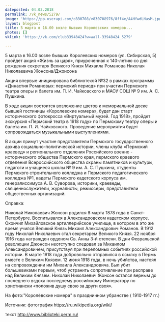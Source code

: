 ```yaml
---
dateposted: 04.03.2018
permalink: /vk_news/5279/
image: 'https://pp.userapi.com/c830708/v830708976/8ff4e/A4HfwdLNasM.jpg'
layout: blogpost
title: 5 марта в 16.00 возле бывших Королевских номеров...
photos: []
vklink: 'https://vk.com/club33948424?w=wall-33948424_5279'

---
```

5 марта в 16.00 возле бывших Королевских номеров (ул. Сибирская, 5) пройдет акция «Жизнь за царя», приуроченная к 140-летию со дня рождения секретаря Великого Князя Михаила Романова Николая Николаевича Жонсона/Джонсона 
 
 
 
Акция впервые инициирована библиотекой №32 в рамках программы «Династия Романовых: пермский период» при участии Пермского театра оперы и балета им. П. И. Чайковского и МАОУ СОШ № 9 им. А. С. Пушкина. 
 
 
 
В ходе акции состоится возложение цветов к мемориальной доске бывшей гостиницы «Королевские номера», будет дан старт исторического фотокросса «Виртуальный музей. Год 1918», пройдет экскурсия «Пермский театр в 1918 году» по Пермскому театру оперы и балета им. П. И. Чайковского. Проведение мероприятия будет сопровождаться музыкальными выступлениями. 
 
 
 
В акции примут участие представители Пермского государственного архива социально-политической истории, члены клуба «Пермский краевед» и регионального отделения Российского военно - исторического общества Пермского края, пермского краевого отделения Всероссийского общества охраны памятников и культуры, педагоги и учащиеся школы № 9 им. А. С. Пушкина, студенты Пермского строительного колледжа и Пермского педагогического колледжа №1, кадеты Пермского кадетского корпуса им. генералиссимуса А. В. Суворова, историки, краеведы, священнослужители, журналисты, режиссеры, представители общественных организаций. 
 
 
 
Справка: 
 
 
 
Николай Николаевич Жонсон родился 8 марта 1878 года в Санкт-Петербурге. Воспитывался в Александровском кадетском корпусе. Окончил Михайловское артиллерийское училище, в котором в это же время учился Великий Князь Михаил Александрович Романов. В 1912 году Николай Николаевич стал секретарем Великого Князя. 22 ноября 1916 года награжден орденом Св. Анны 3-й степени. В дни Февральской революции Джонсон неотступно следовал за Михаилом Александровичем, присутствуя при переломных событиях российской истории. В марте 1918 года добровольно отправился в ссылку в Пермь вместе с Великим Князем. 12 июня 1918 года, в ночь убийства, настоял на сопровождении им Михаила Александровича. Был убит большевиками первым, чтоб устранить сопротивление при расправе над Великим Князем. Николай Николаевич Жонсон остался верным до последнего вздоха последнему российскому Императору по христиански «положив душу свою за други своя».
 

 
На фото:"Королёвские номера" в праздничном убранстве ( 1910-1917 гг.)
 
Источник: фотография https://ru.wikipedia.org/wiki/ 
 
 текст http://www.biblioteki.perm.ru/
